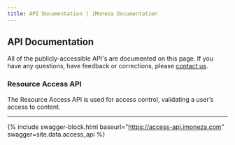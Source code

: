 ```yaml
---
title: API Documentation | iMoneza Documentation
---
```


## API Documentation

All of the publicly-accessible API's are documented on this page.  If you have any questions, have feedback or corrections,
please [contact us](http://imoneza.com/contact-us).

### Resource Access API

The Resource Access API is used for access control, validating a user’s access to content.

---

{% include swagger-block.html baseurl="https://access-api.imoneza.com" swagger=site.data.access_api %}